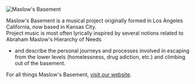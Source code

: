 <img src="https://maslowsbasement.com/images/animatedLogo.gif" class="card-img-top" alt="Maslow's Basement">

Maslow's Basement is a musical project originally formed in Los Angeles California, now based in Kansas City.<br>
Project music is most often lyrically inspired by several notions related to Abraham Maslow's Hierarchy of Needs<br>
- and describe the personal journeys and processes involved in escaping from the lower levels (homelessness, drug adiction, etc.) and climbing out of the basement. 

For all things Maslow's Basement, <a href="https://maslowsbasement.com" target="_blank">visit our website</a>.
